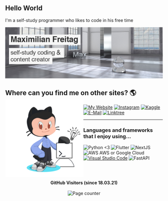 ## Hello World 


I'm a self-study programmer who likes to code in his free time

<img src="https://raw.githubusercontent.com/MaximilianFreitag/MaximilianFreitag/master/banner.png">
 
 

## Where can you find me on other sites? 🌎  <img align="left" width="250" height="250" src="https://github.com/MaximilianFreitag/MaximilianFreitag/blob/main/octocat_mnemo3.png?raw=true">
 [![My Website](https://img.shields.io/badge/website-%231DA1F2.svg?&style=for-the-badge&logo=website&logoColor=white)](https://www.mnemo.uk)
 [![Instagram](https://img.shields.io/badge/instagram-%2312100E.svg?&style=for-the-badge&logo=instagram&logoColor=grey)](https://www.instagram.com/max_mnemo/?hl=de)
 [![Kaggle](https://img.shields.io/badge/kaggle-%2312100E.svg?&style=for-the-badge&logo=@&logoColor=grey)](https://kaggle.com/maxmnemo1010)
 [![E-Mail](https://img.shields.io/badge/email-%2312100E.svg?&style=for-the-badge&logo=@&logoColor=grey)](https://mnemo.uk/contact/)
[![Linktree](https://img.shields.io/badge/linktree-%2312100E.svg?&style=for-the-badge&logo=@&logoColor=grey)](https://linktr.ee/max_mnemo)

____________________________________________________________________________________________________________________________________



### Languages and frameworks that I enjoy using...

![Python <3](https://img.shields.io/badge/Python-3776AB?style=for-the-badge&logo=python&logoColor=white)
![Flutter](https://img.shields.io/badge/Flutter-02569B?style=for-the-badge&logo=flutter&logoColor=white)
![NextJS](https://img.shields.io/badge/-NextJs-000000?style=flat-square&logo=next.js&logoColor=ffffff)
<img alt="AWS AWS or Google Cloud" src="https://img.shields.io/badge/AWS_or_Google_Cloud-1a73e8?style=flat-square&logo=google-cloud&logoColor=white" />
[![Visual Studio Code](https://img.shields.io/badge/--007ACC?logo=visual%20studio%20code&logoColor=ffffff)](https://code.visualstudio.com/)
![FastAPI](https://img.shields.io/badge/-fastapi-000000?style=flat-square&logo=fastapi&logoColor=ffffff)


<br>
 <br>
  
 <p align="center">
  <b>GitHub Visitors (since 18.03.21)</b>
  <br>
  <br>
  <img alt="Page counter" src="https://profile-counter.glitch.me/MaximilianFreitag/count.svg">
 
</p>


